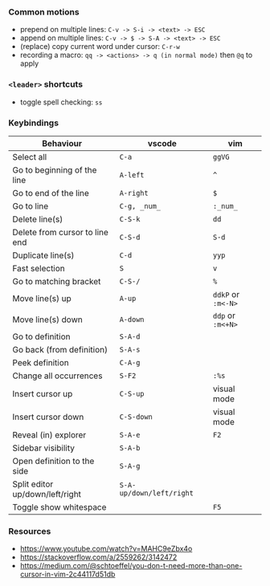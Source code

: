 ### Common motions

- prepend on multiple lines: `C-v -> S-i -> <text> -> ESC`
- append on multiple lines: `C-v -> $ -> S-A -> <text> -> ESC`
- (replace) copy current word under cursor: `C-r-w`
- recording a macro: `qq -> <actions> -> q (in normal mode)` then `@q` to apply

### `<leader>` shortcuts

- toggle spell checking: `ss`

### Keybindings

|           Behaviour               |         vscode            |         vim        |
| --------------------------------- |-------------------------- | ------------------ |
| Select all                        | `C-a`                     | `ggVG`             |
| Go to beginning of the line       | `A-left`                  | `^`                |
| Go to end of the line             | `A-right`                 | `$`                |
| Go to line <n>                    | `C-g, _num_`              | `:_num_`           |
| Delete line(s)                    | `C-S-k`                   | `dd`               |
| Delete from cursor to line end    | `C-S-d`                   | `S-d`              |
| Duplicate line(s)                 | `C-d`                     | `yyp`              |
| Fast selection                    | `S`                       | `v`                |
| Go to matching bracket            | `C-S-/`                   | `%`                |
| Move line(s) up                   | `A-up`                    | `ddkP` or `:m<-N>` |
| Move line(s) down                 | `A-down`                  | `ddp` or `:m<+N>`  |
| Go to definition                  | `S-A-d`                   |                    |
| Go back (from definition)         | `S-A-s`                   |                    |
| Peek definition                   | `C-A-g`                   |                    |
| Change all occurrences            | `S-F2`                    | `:%s`              |
| Insert cursor up                  | `C-S-up`                  | visual mode        |
| Insert cursor down                | `C-S-down`                | visual mode        |
| Reveal (in) explorer              | `S-A-e`                   | `F2`               |
| Sidebar visibility                | `S-A-b`                   |                    |
| Open definition to the side       | `S-A-g`                   |                    |
| Split editor up/down/left/right   | `S-A-up/down/left/right`  |                    |
| Toggle show whitespace            |                           | `F5`               |


### Resources

- https://www.youtube.com/watch?v=MAHC9eZbx4o
- https://stackoverflow.com/a/2559262/3142472
- https://medium.com/@schtoeffel/you-don-t-need-more-than-one-cursor-in-vim-2c44117d51db
